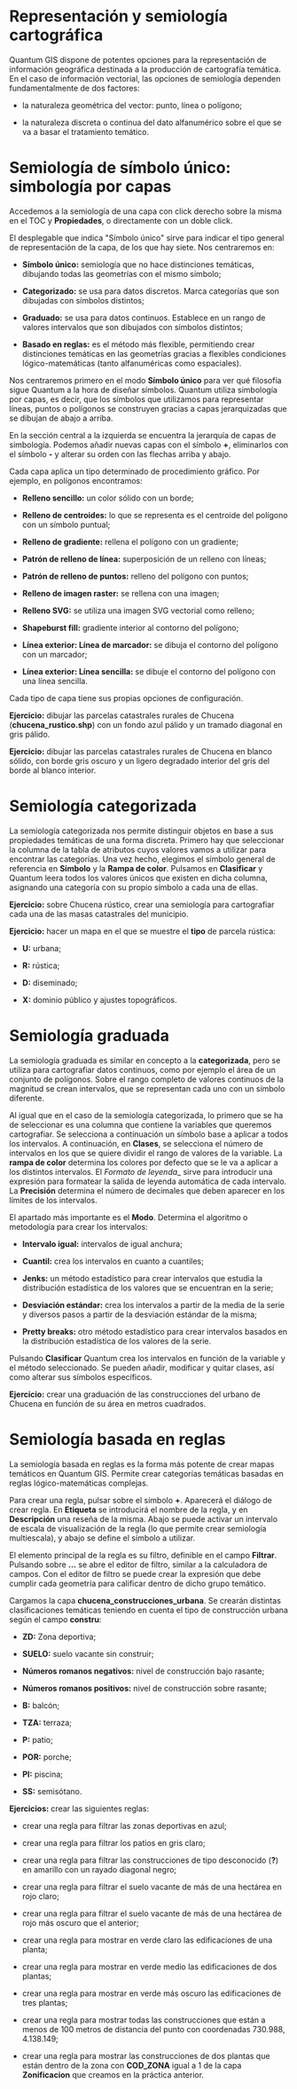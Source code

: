 # Representación y semiología cartográfica

Quantum GIS dispone de potentes opciones para la representación de información geográfica destinada a la producción de cartografía temática. En el caso de información vectorial, las opciones de semiología dependen fundamentalmente de dos factores:

- la naturaleza geométrica del vector: punto, línea o polígono;

- la naturaleza discreta o continua del dato alfanumérico sobre el que se va a basar el tratamiento temático.

# Semiología de símbolo único: simbología por capas

Accedemos a la semiología de una capa con click derecho sobre la misma en el TOC y __Propiedades__, o directamente con un doble click.

<!-- ![Sección de semilogía](https://raw.githubusercontent.com/malkab/GitBook-Curso_ETSAS-Intro_GIS/master/assets/Practica03/00-Semiologia.png) -->

El desplegable que indica "Símbolo único" sirve para indicar el tipo general de representación de la capa, de los que hay siete. Nos centraremos en:

- __Símbolo único:__ semiología que no hace distinciones temáticas, dibujando todas las geometrías con el mismo símbolo;

- __Categorizado:__ se usa para datos discretos. Marca categorías que son dibujadas con símbolos distintos;

- __Graduado:__ se usa para datos continuos. Establece en un rango de valores intervalos que son dibujados con símbolos distintos;

- __Basado en reglas:__ es el método más flexible, permitiendo crear distinciones temáticas en las geometrías gracias a flexibles condiciones lógico-matemáticas (tanto alfanuméricas como espaciales).

Nos centraremos primero en el modo __Símbolo único__ para ver qué filosofía sigue Quantum a la hora de diseñar símbolos. Quantum utiliza simbología por capas, es decir, que los símbolos que utilizamos para representar líneas, puntos o polígonos se construyen gracias a capas jerarquizadas que se dibujan de abajo a arriba.

En la sección central a la izquierda se encuentra la jerarquía de capas de simbología. Podemos añadir nuevas capas con el símbolo __+__, eliminarlos con el símbolo __-__ y alterar su orden con las flechas arriba y abajo.

Cada capa aplica un tipo determinado de procedimiento gráfico. Por ejemplo, en polígonos encontramos:

- __Relleno sencillo:__ un color sólido con un borde;

- __Relleno de centroides:__ lo que se representa es el centroide del polígono con un símbolo puntual;

- __Relleno de gradiente:__ rellena el polígono con un gradiente;

- __Patrón de relleno de línea:__ superposición de un relleno con líneas;

- __Patrón de relleno de puntos:__ relleno del polígono con puntos;

- __Relleno de imagen raster:__ se rellena con una imagen;

- __Relleno SVG:__ se utiliza una imagen SVG vectorial como relleno;

- __Shapeburst fill:__ gradiente interior al contorno del polígono;

- __Línea exterior: Línea de marcador:__ se dibuja el contorno del polígono con un marcador;

- __Línea exterior: Línea sencilla:__ se dibuje el contorno del polígono con una línea sencilla.

Cada tipo de capa tiene sus propias opciones de configuración.

__Ejercicio:__ dibujar las parcelas catastrales rurales de Chucena (__chucena_rustico.shp__) con un fondo azul pálido y un tramado diagonal en gris pálido.

__Ejercicio:__ dibujar las parcelas catastrales rurales de Chucena en blanco sólido, con borde gris oscuro y un ligero degradado interior del gris del borde al blanco interior.

# Semiología categorizada

La semiología categorizada nos permite distinguir objetos en base a sus propiedades temáticas de una forma discreta. Primero hay que seleccionar la columna de la tabla de atributos cuyos valores vamos a utilizar para encontrar las categorías. Una vez hecho, elegimos el símbolo general de referencia en __Símbolo__ y la __Rampa de color__. Pulsamos en __Clasificar__ y Quantum leera todos los valores únicos que existen en dicha columna, asignando una categoría con su propio símbolo a cada una de ellas.

__Ejercicio:__ sobre Chucena rústico, crear una semiología para cartografiar cada una de las masas catastrales del municipio.

__Ejercicio:__ hacer un mapa en el que se muestre el __tipo__ de parcela rústica:

- __U:__ urbana;

- __R:__ rústica;

- __D:__ diseminado;

- __X:__ dominio público y ajustes topográficos.

# Semiología graduada

La semiología graduada es similar en concepto a la __categorizada__, pero se utiliza para cartografiar datos continuos, como por ejemplo el área de un conjunto de polígonos. Sobre el rango completo de valores continuos de la magnitud se crean intervalos, que se representan cada uno con un símbolo diferente.

Al igual que en el caso de la semiología categorizada, lo primero que se ha de seleccionar es una columna que contiene la variables que queremos cartografiar. Se selecciona a continuación un símbolo base a aplicar a todos los intervalos. A continuación, en __Clases__, se selecciona el número de intervalos en los que se quiere dividir el rango de valores de la variable. La __rampa de color__ determina los colores por defecto que se le va a aplicar a los distintos intervalos. El _Formato de leyenda__ sirve para introducir una expresión para formatear la salida de leyenda automática de cada intervalo. La __Precisión__ determina el número de decimales que deben aparecer en los límites de los intervalos.

El apartado más importante es el __Modo__. Determina el algoritmo o metodología para crear los intervalos:

- __Intervalo igual:__ intervalos de igual anchura;

- __Cuantil:__ crea los intervalos en cuanto a cuantiles;

- __Jenks:__ un método estadístico para crear intervalos que estudia la distribución estadística de los valores que se encuentran en la serie;

- __Desviación estándar:__ crea los intervalos a partir de la media de la serie y diversos pasos a partir de la desviación estándar de la misma;

- __Pretty breaks:__ otro método estadístico para crear intervalos basados en la distribución estadística de los valores de la serie.

Pulsando __Clasificar__ Quantum crea los intervalos en función de la variable y el método seleccionado. Se pueden añadir, modificar y quitar clases, así como alterar sus símbolos específicos.

__Ejercicio:__ crear una graduación de las construcciones del urbano de Chucena en función de su área en metros cuadrados.

# Semiología basada en reglas

La semiología basada en reglas es la forma más potente de crear mapas temáticos en Quantum GIS. Permite crear categorías temáticas basadas en reglas lógico-matemáticas complejas.

Para crear una regla, pulsar sobre el símbolo __+__. Aparecerá el diálogo de crear regla. En __Etiqueta__ se introducirá el nombre de la regla, y en __Descripción__ una reseña de la misma. Abajo se puede activar un intervalo de escala de visualización de la regla (lo que permite crear semiología multiescala), y abajo se define el símbolo a utilizar.

El elemento principal de la regla es su filtro, definible en el campo __Filtrar__. Pulsando sobre __...__ se abre el editor de filtro, similar a la calculadora de campos. Con el editor de filtro se puede crear la expresión que debe cumplir cada geometría para calificar dentro de dicho grupo temático.

Cargamos la capa __chucena_construcciones_urbana__. Se crearán distintas clasificaciones temáticas teniendo en cuenta el tipo de construcción urbana según el campo __constru__:

- __ZD:__ Zona deportiva;

- __SUELO:__ suelo vacante sin construir;

- __Números romanos negativos:__ nivel de construcción bajo rasante;

- __Números romanos positivos:__ nivel de construcción sobre rasante;

- __B:__ balcón;

- __TZA:__ terraza;

- __P:__ patio;

- __POR:__ porche;

- __PI:__ piscina;

- __SS:__ semisótano.

__Ejercicios:__ crear las siguientes reglas:

- crear una regla para filtrar las zonas deportivas en azul;

- crear una regla para filtrar los patios en gris claro;

- crear una regla para filtrar las construcciones de tipo desconocido (__?__) en amarillo con un rayado diagonal negro;

- crear una regla para filtrar el suelo vacante de más de una hectárea en rojo claro;

- crear una regla para filtrar el suelo vacante de más de una hectárea de rojo más oscuro que el anterior;

- crear una regla para mostrar en verde claro las edificaciones de una planta;

- crear una regla para mostrar en verde medio las edificaciones de dos plantas;

- crear una regla para mostrar en verde más oscuro las edificaciones de tres plantas;

- crear una regla para mostrar todas las construcciones que están a menos de 100 metros de distancia del punto con coordenadas 730.988, 4.138.149;

- crear una regla para mostrar las construcciones de dos plantas que están dentro de la zona con __COD_ZONA__ igual a 1 de la capa __Zonificacion__ que creamos en la práctica anterior.
